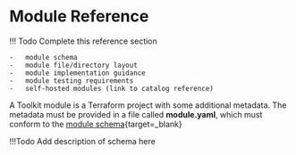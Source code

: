 # Module Reference

!!! Todo
    Complete this reference section

    -   module schema
    -   module file/directory layout
    -   module implementation guidance
    -   module testing requirements
    -   self-hosted modules (link to catalog reference)

A Toolkit module is a Terraform project with some additional metadata.  The metadata must be provided in a file called **module.yaml**, which must conform to the [module schema](https://github.com/cloud-native-toolkit/software-everywhere/blob/main/schemas/module.json){target=_blank}

!!!Todo
    Add description of schema here
